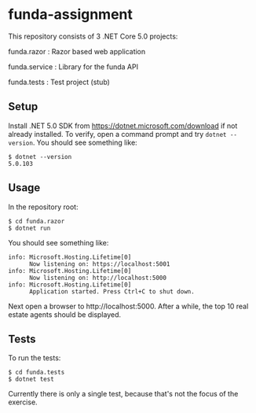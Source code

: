 # funda-assignment

This repository consists of 3 .NET Core 5.0 projects:

funda.razor
: Razor based web application

funda.service
: Library for the funda API

funda.tests
: Test project (stub)

## Setup

Install .NET 5.0 SDK from https://dotnet.microsoft.com/download if not already installed.
To verify, open a command prompt and try `dotnet --version`. You should see something like:

    $ dotnet --version
    5.0.103

## Usage

In the repository root:

    $ cd funda.razor
    $ dotnet run

You should see something like:

```
info: Microsoft.Hosting.Lifetime[0]
      Now listening on: https://localhost:5001
info: Microsoft.Hosting.Lifetime[0]
      Now listening on: http://localhost:5000
info: Microsoft.Hosting.Lifetime[0]
      Application started. Press Ctrl+C to shut down.
```

Next open a browser to http://localhost:5000. After a while, the top 10 real estate agents should be displayed.

## Tests

To run the tests:

    $ cd funda.tests
    $ dotnet test

Currently there is only a single test, because that's not the focus of the exercise. 
